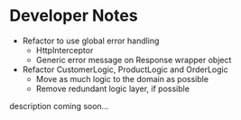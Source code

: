 # Developer Notes

* Refactor to use global error handling
  * HttpInterceptor
  * Generic error message on Response wrapper object
* Refactor CustomerLogic, ProductLogic and OrderLogic
  * Move as much logic to the domain as possible
  * Remove redundant logic layer, if possible


description coming soon...
